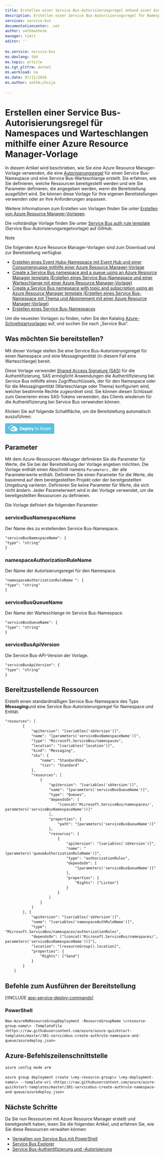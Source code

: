 ```yaml
---
title: Erstellen einer Service Bus-Autorisierungsregel anhand einer Azure Resource Manager-Vorlage | Microsoft Docs
description: Erstellen einer Service Bus-Autorisierungsregel für Namespaces und Warteschlangen mithilfe einer Azure Resource Manager-Vorlage
services: service-bus
documentationcenter: .net
author: sethmanheim
manager: timlt
editor: ''

ms.service: service-bus
ms.devlang: tbd
ms.topic: article
ms.tgt_pltfrm: dotnet
ms.workload: na
ms.date: 07/11/2016
ms.author: sethm;shvija

---
```

# <a name="create-a-service-bus-authorization-rule-for-namespace-and-queue-using-an-azure-resource-manager-template"></a>Erstellen einer Service Bus-Autorisierungsregel für Namespaces und Warteschlangen mithilfe einer Azure Resource Manager-Vorlage
In diesem Artikel wird beschrieben, wie Sie eine Azure Resource Manager-Vorlage verwenden, die eine [Autorisierungsregel](../service-bus/service-bus-authentication-and-authorization.md#shared-access-signature-authentication) für einen Service Bus-Namespace und eine Service Bus-Warteschlange erstellt. Sie erfahren, wie Sie definieren, welche Ressourcen bereitgestellt werden und wie Sie Parameter definieren, die angegeben werden, wenn die Bereitstellung ausgeführt wird. Sie können diese Vorlage für Ihre eigenen Bereitstellungen verwenden oder an Ihre Anforderungen anpassen.

Weitere Informationen zum Erstellen von Vorlagen finden Sie unter [Erstellen von Azure Resource Manager-Vorlagen][Erstellen von Azure Resource Manager-Vorlagen].

Die vollständige Vorlage finden Sie unter [Service Bus auth rule template][Service Bus auth rule template] (Service Bus-Autorisierungsregelvorlage) auf GitHub.

> [!NOTE]
> Die folgenden Azure Resource Manager-Vorlagen sind zum Download und zur Bereitstellung verfügbar.
> 
> * [Erstellen eines Event Hubs-Namespace mit Event Hub und einer Consumergruppe mithilfe einer Azure Resource Manager-Vorlage](../event-hubs/event-hubs-resource-manager-namespace-event-hub.md)
> * [Create a Service Bus namespace and a queue using an Azure Resource Manager template (Erstellen eines Service Bus-Namespace und einer Warteschlange mit einer Azure Resource Manager-Vorlage)](service-bus-resource-manager-namespace-queue.md)
> * [Create a Service Bus namespace with topic and subscription using an Azure Resource Manager template (Erstellen eines Service Bus-Namespace mit Thema und Abonnement mit einer Azure Resource Manager-Vorlage)](service-bus-resource-manager-namespace-topic.md)
> * [Erstellen eines Service Bus-Namespaces](service-bus-resource-manager-namespace.md)
> 
> Um die neuesten Vorlagen zu finden, rufen Sie den Katalog [Azure-Schnellstartvorlagen][Azure-Schnellstartvorlagen] auf, und suchen Sie nach „Service Bus“.
> 
> 

## <a name="what-will-you-deploy?"></a>Was möchten Sie bereitstellen?
Mit dieser Vorlage stellen Sie eine Service Bus-Autorisierungsregel für einen Namespace und eine Messagingentität (in diesem Fall eine Warteschlange) bereit.

Diese Vorlage verwendet [Shared Access Signature (SAS)](../service-bus/service-bus-sas-overview.md) für die Authentifizierung. SAS ermöglicht Anwendungen die Authentifizierung bei Service Bus mithilfe eines Zugriffsschlüssels, der für den Namespace oder für die Messagingentität (Warteschlange oder Thema) konfiguriert wird, welcher bestimmte Rechte zugeordnet sind. Sie können diesen Schlüssel zum Generieren eines SAS-Tokens verwenden, das Clients wiederum für die Authentifizierung bei Service Bus verwenden können.

Klicken Sie auf folgende Schaltfläche, um die Bereitstellung automatisch auszuführen:

[![In Azure bereitstellen](./media/service-bus-resource-manager-namespace-auth-rule/deploybutton.png)](https://portal.azure.com/#create/Microsoft.Template/uri/https%3A%2F%2Fraw.githubusercontent.com%2FAzure%2Fazure-quickstart-templates%2Fmaster%2F301-servicebus-create-authrule-namespace-and-queue%2Fazuredeploy.json)

## <a name="parameters"></a>Parameter
Mit dem Azure-Ressourcen-Manager definieren Sie die Parameter für Werte, die Sie bei der Bereitstellung der Vorlage angeben möchten. Die Vorlage enthält einen Abschnitt namens `Parameters` , der alle Parameterwerte enthält. Definieren Sie einen Parameter für die Werte, die basierend auf dem bereitgestellten Projekt oder der bereitgestellten Umgebung variieren. Definieren Sie keine Parameter für Werte, die sich nicht ändern. Jeder Parameterwert wird in der Vorlage verwendet, um die bereitgestellten Ressourcen zu definieren.

Die Vorlage definiert die folgenden Parameter:

### <a name="servicebusnamespacename"></a>serviceBusNamespaceName
Der Name des zu erstellenden Service Bus-Namespace.

```
"serviceBusNamespaceName": {
"type": "string"
}
```

### <a name="namespaceauthorizationrulename"></a>namespaceAuthorizationRuleName
Der Name der Autorisierungsregel für den Namespace.

```
"namespaceAuthorizationRuleName ": {
"type": "string"
}
```

### <a name="servicebusqueuename"></a>serviceBusQueueName
Der Name der Warteschlange im Service Bus-Namespace.

```
"serviceBusQueueName": {
"type": "string"
}
```

### <a name="servicebusapiversion"></a>serviceBusApiVersion
Die Service Bus-API-Version der Vorlage.

```
"serviceBusApiVersion": {
"type": "string"
}
```

## <a name="resources-to-deploy"></a>Bereitzustellende Ressourcen
Erstellt einen standardmäßigen Service Bus-Namespace des Typs **Messaging**und eine Service Bus-Autorisierungsregel für Namespace und Entität.

```
"resources": [
        {
            "apiVersion": "[variables('sbVersion')]",
            "name": "[parameters('serviceBusNamespaceName')]",
            "type": "Microsoft.ServiceBus/namespaces",
            "location": "[variables('location')]",
            "kind": "Messaging",
            "sku": {
                "name": "StandardSku",
                "tier": "Standard"
            },
            "resources": [
                {
                    "apiVersion": "[variables('sbVersion')]",
                    "name": "[parameters('serviceBusQueueName')]",
                    "type": "Queues",
                    "dependsOn": [
                        "[concat('Microsoft.ServiceBus/namespaces/', parameters('serviceBusNamespaceName'))]"
                    ],
                    "properties": {
                        "path": "[parameters('serviceBusQueueName')]"
                    },
                    "resources": [
                        {
                            "apiVersion": "[variables('sbVersion')]",
                            "name": "[parameters('queueAuthorizationRuleName')]",
                            "type": "authorizationRules",
                            "dependsOn": [
                                "[parameters('serviceBusQueueName')]"
                            ],
                            "properties": {
                                "Rights": ["Listen"]
                            }
                        }
                    ]
                }
            ]
        }, {
            "apiVersion": "[variables('sbVersion')]",
            "name": "[variables('namespaceAuthRuleName')]",
            "type": "Microsoft.ServiceBus/namespaces/authorizationRules",
            "dependsOn": ["[concat('Microsoft.ServiceBus/namespaces/', parameters('serviceBusNamespaceName'))]"],
            "location": "[resourceGroup().location]",
            "properties": {
                "Rights": ["Send"]
            }
        }
    ]
```

## <a name="commands-to-run-deployment"></a>Befehle zum Ausführen der Bereitstellung
[!INCLUDE [app-service-deploy-commands](../../includes/app-service-deploy-commands.md)]

### <a name="powershell"></a>PowerShell
```
New-AzureRmResourceGroupDeployment -ResourceGroupName \<resource-group-name\> -TemplateFile <https://raw.githubusercontent.com/azure/azure-quickstart-templates/master/301-servicebus-create-authrule-namespace-and-queue/azuredeploy.json>
```

## <a name="azure-cli"></a>Azure-Befehlszeilenschnittstelle
```
azure config mode arm

azure group deployment create \<my-resource-group\> \<my-deployment-name\> --template-uri <https://raw.githubusercontent.com/azure/azure-quickstart-templates/master/301-servicebus-create-authrule-namespace-and-queue/azuredeploy.json>
```

## <a name="next-steps"></a>Nächste Schritte
Da Sie nun Ressourcen mit Azure Resource Manager erstellt und bereitgestellt haben, lesen Sie die folgenden Artikel, und erfahren Sie, wie Sie diese Ressourcen verwalten können:

* [Verwalten von Service Bus mit PowerShell](../service-bus/service-bus-powershell-how-to-provision.md)
* [Service Bus Explorer](https://code.msdn.microsoft.com/Service-Bus-Explorer-f2abca5a)
* [Service Bus-Authentifizierung und -Autorisierung](../service-bus/service-bus-authentication-and-authorization.md)

[Erstellen von Azure Resource Manager-Vorlagen]: ../resource-group-authoring-templates.md
[Azure-Schnellstartvorlagen]: https://azure.microsoft.com/documentation/templates/?term=service+bus
[Verwenden von Windows PowerShell mit dem Azure Resource Manager]: ../powershell-azure-resource-manager.md
[Verwalten von Azure-Ressourcen und -Ressourcengruppen mithilfe der Azure-Befehlszeilenschnittstelle]: ../xplat-cli-azure-resource-manager.md
[Service Bus auth rule template]: https://github.com/Azure/azure-quickstart-templates/blob/master/301-servicebus-create-authrule-namespace-and-queue/



<!--HONumber=Oct16_HO2-->


